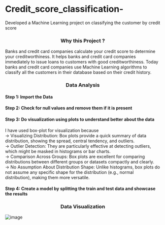 # Credit_score_classification-
Developed a Machine Learning project on classifying the customer by credit score

<h3 align="center">Why this Project ?</h3>
<p>
    Banks and credit card companies calculate your credit score to determine your creditworthiness. It helps banks and credit card companies immediately to issue loans to customers with good creditworthiness. Today banks and credit card companies use Machine Learning algorithms to classify all the customers in their database based on their credit history.
</p>

<h3 align="center">Data Analysis</h3>

<h4>Step 1: Import the Data</h4>
<h4>Step 2: Check for null values and remove them if it is present</h4>
<h4>Step 3: Do visualization using plots to understand better about the data </h4>
     <p>
       I have used box-plot for visualization because <br>
       -> Visualizing Distribution: Box plots provide a quick summary of data distribution, showing the spread, central tendency, and outliers.<br>
       -> Outlier Detection: They are particularly effective at detecting outliers, which might be masked in histograms or bar charts.<br>
       -> Comparison Across Groups: Box plots are excellent for comparing distributions between different groups or datasets compactly and clearly.<br>
       -> No Assumption About Distribution Shape: Unlike histograms, box plots do not assume any specific shape for the distribution (e.g., normal distribution), making them more versatile.<br>
     </p>

<h4>Step 4: Create a model by splitting the train and test data and showcase the results</h4>

<h3 align="center">Data Visualization</h3>

![image](https://github.com/user-attachments/assets/0933165e-c086-4ca0-8bf6-630af86dc2fd)

